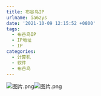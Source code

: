 ```yaml
---
title: 布谷鸟IP
urlname: ia6zys
date: '2021-10-09 12:15:52 +0800'
tags:
  - 布谷鸟IP
  - IP地址
  - IP
categories:
  - 计算机
  - 软件
  - 布谷鸟
---
```


![图片.png](https://cdn.nlark.com/yuque/0/2021/png/22295732/1633673884189-1401336a-81bb-4ea4-b1c0-d44e2d376fc8.png#clientId=u7df309a0-9258-4&crop=0&crop=0&crop=1&crop=1&from=paste&height=183&id=ua86e2b67&margin=%5Bobject%20Object%5D&name=%E5%9B%BE%E7%89%87.png&originHeight=183&originWidth=294&originalType=binary∶=1&rotation=0&showTitle=false&size=20935&status=done&style=none&taskId=u95bb4393-1afb-49d1-9fba-82d2cba6180&title=&width=294)![图片.png](https://cdn.nlark.com/yuque/0/2021/png/22295732/1633673886894-ad889aae-298c-4cd1-8545-fbdec001d0b2.png#clientId=u7df309a0-9258-4&crop=0&crop=0&crop=1&crop=1&from=paste&height=265&id=u5d2ec840&margin=%5Bobject%20Object%5D&name=%E5%9B%BE%E7%89%87.png&originHeight=265&originWidth=376&originalType=binary∶=1&rotation=0&showTitle=false&size=9483&status=done&style=none&taskId=u819c48e3-4538-42f8-afc7-103c005bfc2&title=&width=376)
